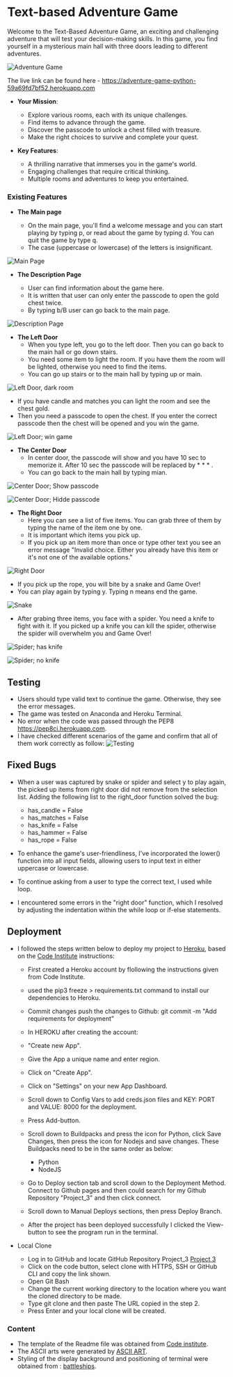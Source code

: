 # Text-based Adventure Game 

Welcome to the Text-Based Adventure Game, an exciting and challenging adventure that will test your decision-making skills. In this game, you find yourself in a mysterious main hall with three doors leading to different adventures.

![Adventure Game](readme/1.png)

The live link can be found here - <https://adventure-game-python-59a69fd7bf52.herokuapp.com>

- __Your Mission__:

    - Explore various rooms, each with its unique challenges.
    - Find items to advance through the game.
    - Discover the passcode to unlock a chest filled with treasure.
    - Make the right choices to survive and complete your quest.

- __Key Features__:

    - A thrilling narrative that immerses you in the game's world.
    - Engaging challenges that require critical thinking.
    - Multiple rooms and adventures to keep you entertained.

### Existing Features

- __The Main page__

  - On the main page, you'll find a welcome message and you can start playing by typing p, or read about the game by typing d. You can quit the game by type q.
  - The case (uppercase or lowercase) of the letters is insignificant.

![Main Page](readme/1.png)

- __The Description Page__
  
  - User can find information about the game here.
  - It is written that user can only enter the passcode to open the gold chest twice.
  - By typing b/B user can go back to the main page.
  
![Description Page](readme/2.png)

- __The Left Door__
  - When you type left, you go to the left door. Then you can go back to the main hall or go down stairs.
  - You need some item to light the room. If you have them the room will be lighted, otherwise you need to find the items.
  - You can go up stairs or to the main hall by typing up or main.

![Left Door, dark room](readme/3.png)

  - If you have candle and matches you can light the room and see the chest gold.
  - Then you need a passcode to open the chest. If you enter the correct passcode then the chest will be opened and you win the game.

![Left Door; win game](readme/10.png)  

- __The Center Door__
  - In center door, the passcode will show and you have 10 sec to memorize it. After 10 sec the passcode will be replaced by * * * .
  - You can go back to the main hall by typing mian.

![Center Door; Show passcode](readme/4.png)

![Center Door; Hidde passcode](readme/5.png)


- __The Right Door__
  - Here you can see a list of five items. You can grab three of them by typing the name of the item one by one.
  - It is important which items you pick up.
  - If you pick up an item more than once or type other text you see an error message "Invalid choice. Either you already have this item or it's not one of the available options."

![Right Door](readme/6.png)

  - If you pick up the rope, you will bite by a snake and Game Over!
  - You can play again by typing y. Typing n means end the game.

![Snake](readme/7.png)

  - After grabing three items, you face with a spider. You need a knife to fight with it. If you picked up a knife you can kill the spider, otherwise the spider will overwhelm you and Game Over!

![Spider; has knife](readme/8.png)

![Spider; no knife](readme/9.png)  
  

## Testing

- Users should type valid text to continue the game. Otherwise, they see the error messages.
- The game was tested on Anaconda and Heroku Terminal.
- No error when the code was passed through the PEP8 <https://pep8ci.herokuapp.com>.
- I have checked different scenarios of the game and confirm that all of them work correctly as follow:
![Testing](readme/Testing.png) 

## Fixed Bugs

- When a user was captured by snake or spider and select y to play again, the picked up items from right door did not remove from the selection list. Adding the following list to the right_door function solved the bug:
  - has_candle = False
  - has_matches = False
  - has_knife = False
  - has_hammer = False
  - has_rope = False 

- To enhance the game's user-friendliness, I've incorporated the lower() function into all input fields, allowing users to input text in either uppercase or lowercase.
- To continue asking from a user to type the correct text, I used while loop.
- I encountered some errors in the "right door" function, which I resolved by adjusting the indentation within the while loop or if-else statements.


## Deployment

- I followed the steps written below to deploy my project to [Heroku](https://heroku.com/), based on the [Code Institute](https://codeinstitute.net) instructions:

    - First created a Heroku account by flollowing the instructions given from Code Institute.

    - used the pip3 freeze > requirements.txt command to install our dependencies to Heroku.

    - Commit changes push the changes to Github: git commit -m "Add requirements for deployment”

    - In HEROKU after creating the account:

    - "Create new App".

    - Give the App a unique name and enter region.

    - Click on "Create App".

    - Click on "Settings" on your new App Dashboard.

    - Scroll down to Config Vars to add creds.json files and KEY: PORT and VALUE: 8000 for the deployment.

    - Press Add-button.

    - Scroll down to Buildpacks and press the icon for Python, click Save Changes, then press the icon for Nodejs and save changes. These Buildpacks need to be in the same order as below:

        - Python
        - NodeJS
    - Go to Deploy section tab and scroll down to the Deployment Method. Connect to Github pages and then could search for my Github Repository "Project_3" and then click connect.

    - Scroll down to Manual Deploys sections, then press Deploy Branch.

    - After the project has been deployed successfully I clicked the View-button to see the program run in the terminal.

- Local Clone

  - Log in to GitHub and locate GitHub Repository Project_3 [Project 3](https://github.com/teman67/Project_3)
  - Click on the code button, select clone with HTTPS, SSH or GitHub CLI and copy the link shown.
  - Open Git Bash
  - Change the current working directory to the location where you want the cloned directory to be made.
  - Type git clone and then paste The URL copied in the step 2.
  - Press Enter and your local clone will be created.

### Content

- The template of the Readme file was obtained from [Code institute](https://github.com/Code-Institute-Org/python-essentials-template).
- The ASCII arts were generated by [ASCII ART](https://www.asciiart.eu/text-to-ascii-art).
- Styling of the display background and positioning of terminal were obtained from : [battleships](https://github.com/dnlbowers/battleships/blob/main/views/layout.html).
